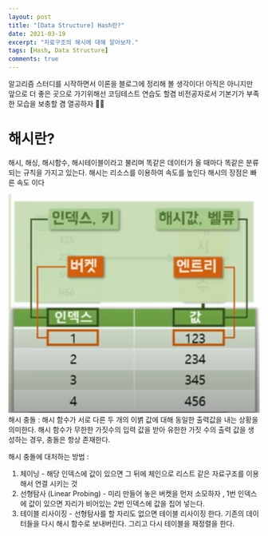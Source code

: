 ```yaml
---
layout: post
title: "[Data Structure] Hash란?"
date: 2021-03-19
excerpt: "자료구조의 해시에 대해 알아보자."
tags: [Hash, Data Structure]
comments: true
---
```


알고리즘 스터디를 시작하면서 이론을 블로그에 정리해 볼 생각이다! 
아직은 아니지만 앞으로 더 좋은 곳으로 가기위해선 코딩테스트 연습도 할겸 
비전공자로서 기본기가 부족한 모습을 보충할 겸 열공하자 🧐🤓

# 해시란?
해시, 해싱, 해시함수, 해시테이블이라고 불리며 
똑같은 데이터가 올 때마다 똑같은 분류되는 규칙을 가지고 있는다. 
해시는 리소스를 이용하여 속도를 높인다 
해시의 장점은 빠른 속도 이다

<img src="../assets/img/210319-hash.png">
해시 충돌 : 해시 함수가 서로 다른 두 개의 이볅 값에 대해 동일한 출력값을 내는 상황을 의미한다. 
해시 함수가 무한한 가짓수의 입력 값을 받아 유한한 가짓 수의 출력 값을 생성하는 경우, 충돌은 항상 존재한다. 

해시 충돌에 대처하는 방법 : 
1. 체이닝 - 해당 인덱스에 값이 있으면 그 뒤에 체인으로 리스트 같은 자료구조를 이용해서 연결 시키는 것
2. 선형탐사 (Linear Probing) - 미리 만들어 놓은 버켓을 먼저 소모하자 , 1번 인덱스에 값이 있으면 자리가 비어있는 2번 인덱스에 값을 집어 넣는다.
3. 테이블 리사이징 - 선형탐사를 할 자리도 없으면 테이블 리사이징 한다. 기존의 데이터들을 다시 해시 함수로 보내버린다. 그리고 다시 테이블을  재정렬을 한다.